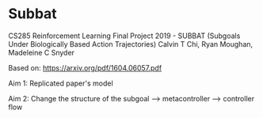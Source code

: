 # Subbat
CS285 Reinforcement Learning Final Project 2019 - SUBBAT (Subgoals Under Biologically Based Action Trajectories) 
Calvin T Chi, Ryan Moughan, Madeleine C Snyder

Based on: https://arxiv.org/pdf/1604.06057.pdf 

Aim 1: Replicated paper's model

Aim 2: Change the structure of the subgoal --> metacontroller --> controller flow

